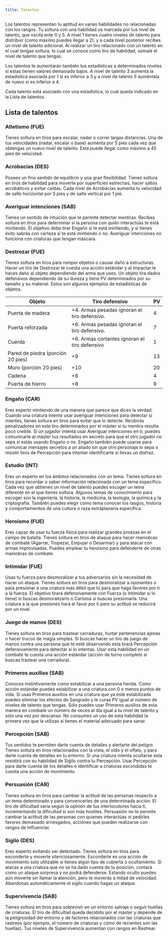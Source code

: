 ```yaml
---
title: Talentos
---
```


Los talentos representan tu aptitud en varias habilidades no relacionadas con los rangos. Tu soltura con una habilidad va marcada por tus nivel de talento, que oscila ente 0 y 5. A nivel 1 tienes cuatro niveles de talento para distribuir (como máximo puedes llegar a 2), y a cada nivel posterior recibes un nivel de talento adicional. Al realizar un tiro relacionado con un talento en el cual tengas soltura, lo cual se conoce como tiro de habilidad, súmale el nivel de talento que tengas. 

Los talentos te aumentarán también tus estadísticas a determinados niveles si estas tienen valores demasiado bajos. A nivel de talento 3 aumenta la estadística asociada por 1 si es inferior a 3 y a nivel de talento 5 auméntala de nuevo si es inferior a 4.

Cada talento está asociado con una estadística, lo cual queda indicado en la Lista de talentos.

## Lista de talentos

### Atletismo (FUE)

Tienes soltura en tiros para escalar, nadar o correr largas distancias. Una de tus velocidades (nadar, escalar o base) aumenta por 5 pies cada vez que obtengas un nuevo nivel de talento. Esta puede llegar como máximo a 45 pies de velocidad.

### Acrobacias (DES)

Posees un fino sentido de equilibrio y una gran flexibilidad. Tienes soltura en tiros de habilidad para moverte por superficies estrechas, hacer saltos acrobáticos y evitar caídas. Cada nivel de Acrobacias aumenta tu velocidad de salto horizontal por 5 pies y de salto vertical por 1 pie.

### Averiguar intenciones (SAB)

Tienes un sentido de intuición que te permite detectar mentiras. Recibes soltura en tiros para determinar si la persona con quién interactúas te está mintiendo. El objetivo debe tirar Engaño si te está mintiendo, y si tienes éxito sabrás con certeza si te está mintiendo o no. Averiguar intenciones no funciona con criaturas que tengan máscara.

### Destrozar (FUE)

Tienes soltura en tiros para romper objetos o causar daño a estructuras. Hacer un tiro de Destrozar te cuesta una acción estándar y al impactar le haces daño al objeto dependiendo del arma que uses. Un objeto tira dados defensivos dependiendo de su dureza y tiene PV determinados por su tamaño y su material. Estos son algunos ejemplos de estadísticas de objetos.

| Objeto                            | Tiro defensivo                                | PV   |
| --------------------------------- | --------------------------------------------- | ---- |
| Puerta de madera                  | +4. Armas pesadas ignoran el tiro defensivo.  | 4    |
| Puerta reforzada                  | +6. Armas pesadas ignoran el tiro defensivo.  | 7    |
| Cuerda                            | +6. Armas cortantes ignoran el tiro defensivo | 1    |
| Pared de piedra (porción 20 pies) | +9                                            | 13   |
| Muro (porción 20 pies)            | +10                                           | 20   |
| Cadena                            | +8                                            | 4    |
| Puerta de hierro                  | +8                                            | 9    |

### Engaño (CAR)

Eres experto mintiendo de una manera que parece que dices la verdad. Cuando una criatura intente usar averiguar intenciones para detectar si mientes, tienes soltura en tiros para evitar que lo detecte. Recibirás penalizadores en este tiro determinados por el máster si tu mentira resulta poco creíble. Si un jugador intenta usar Averiguar intenciones en ti, puedes comunicarle al máster tus resultados en secreto para que el otro jugador no sepa si estás usando Engaño o no. Engaño también puede usarse para comunicar mensajes secretos a un aliado sin que otro personaje lo sepa o resistir tiros de Percepción para intentar identificarte si llevas un disfraz.

### Estudio (INT)

Eres un experto en los ámbitos relacionados con un tema. Tienes soltura en tiros para recordar o saber información relacionada con un tema específico. Cada vez que obtienes un nivel de talento puedes escoger un tema diferente en el que tienes soltura. Algunos temas de conocimiento para escoger son la ingeniería, la historia, la medicina, la teología, la química y la criptografía. También puedes elegir como tema conocer los rasgos, historia y comportamientos de una cultura o raza extraplanaria específica.

### Heroísmo (FUE)

Eres capaz de usar tu fuerza física para realizar grandes proezas en el campo de batalla. Tienes soltura en tiros de ataque para hacer maniobras de combate (Agarrar, Tropezar, Empujar o Desarmar) y para atacar con armas improvisadas. Puedes emplear tu heroísmo para defenderte de otras maniobras de combate.

### Intimidar (FUE)

Usas tu fuerza para desmoralizar a tus adversarios sin la necesidad de hacer un ataque. Tienes soltura en tiros para desmoralizar a oponentes o para presionar a una criatura más débil que tú para que haga favores por ti a la fuerza. El objetivo tirará defensivamente con Fuerza (o Intimidar si lo tiene) si buscas desmoralizarlo o Carisma si buscas presionarla. Una criatura a la que presiones hará el favor por ti pero su actitud se reducirá por un nivel.

### Juego de manos (DES)

Tienes soltura en tiros para trastear cerraduras, hurtar pertenencias ajenas o hacer trucos de magia simples. Si buscas hacer un tiro de juego de manos contra una persona que te esté observando esta tirará Percepción defensivamente para detectar si lo intentas. Usar esta habilidad en un combate te cuesta una acción estándar (acción de turno completo si buscas trastear una cerradura).

### Primeros auxilios (SAB)

Conoces instintivamente como estabilizar a una persona herida. Como acción estándar puedes estabilizar a una criatura con 0 o menos puntos de vida. Si usas Primeros auxilios en una criatura que ya esté estabilizada puedes eliminar los efectos de Sangrado y le curas PV igual al número de niveles de talento que tengas. Sólo puedes usar Primeros auxilios de esta manera en combate un número de veces al día igual a tu nivel de talento y sólo una vez por descanso. No consumes un uso de esta habilidad la primera vez que la utilizas si tienes el material adecuado para sanar.

### Percepción (SAB)

Tus sentidos te permiten darte cuenta de detalles y alertarte del peligro. Tienes soltura en tiros relacionados con la vista, el oído y el olfato, y para darte cuenta de detalles en tu entorno. Si una criatura intenta ocultarse esta resistirá con su habilidad de Sigilo contra tu Percepción. Usar Percepción para darte cuenta de los detalles e identificar a criaturas escondidas te cuesta una acción de movimiento.

### Persuasión (CAR)

Tienes soltura en tiros para cambiar la actitud de las personas respecto a un tema determinado y para convencerles de una determinada acción. El tiro de dificultad varía según la opinión de tus interlocutores hacia ti, incrementando la dificultad si son más hostiles. Persuasión no te permite cambiar la actitud de las personas con quienes interactúas ni pedirles favores demasiado arriesgados, acciónes que pueden realizarse con rangos de Influenciar.

### Sigilo (DES)

Eres experto evitando ser detectado. Tienes soltura en tiros para esconderte y moverte silenciosamente. Esconderte es una acción de movimiento solo utilizable si tienes algún tipo de cubierta o ocultamiento. Si atacas a una criatura que no se ha dado cuenta de tu posición, contará como un ataque sorpresa y no podrá defenderse. Estando oculto puedes aún moverte sin llamar la atención, pero te moverás a mitad de velocidad. Abandonas automáticamente el sigilo cuando hagas un ataque.

### Supervivencia (SAB)

Tienes soltura en tiros para sobrevivir en un entorno salvaje o seguir huellas de criaturas. El tiro de dificultad queda decidido por el máster y depende de la peligrosidad del entorno y de factores relacionados con las criaturas que rastrees (por ejemplo, el número de criaturas y cómo de recientes son las huellas). Tus niveles de Supervivencia aumentan con rangos en Rastrear.
